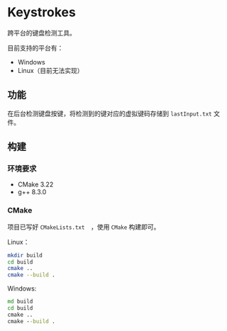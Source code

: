 # Keystrokes

跨平台的键盘检测工具。

目前支持的平台有：
- Windows
- Linux（目前无法实现）

## 功能

在后台检测键盘按键，将检测到的键对应的虚拟键码存储到 `lastInput.txt` 文件。

## 构建

### 环境要求

- CMake 3.22
- g++ 8.3.0

### CMake

项目已写好 `CMakeLists.txt`　，使用 `CMake` 构建即可。

Linux：
```sh
mkdir build
cd build
cmake ..
cmake --build .
```

Windows:
```bat
md build
cd build
cmake ..
cmake --build .
```